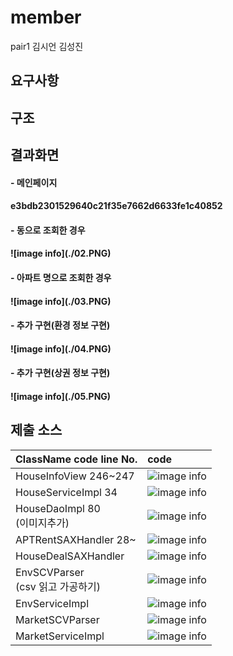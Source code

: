 # member

pair1
김시언 김성진

## 요구사항



## 구조





## 결과화면
<h4>- 메인페이지<br/><h4/>
e3bdb2301529640c21f35e7662d6633fe1c40852
<h4>- 동으로 조회한 경우<br/><h4/>
![image info](./02.PNG)
<h4>- 아파트 명으로 조회한 경우<br/><h4/>
![image info](./03.PNG)
<h4>- 추가 구현(환경 정보 구현)<br/><h4/>
![image info](./04.PNG)
<h4>- 추가 구현(상권 정보 구현)<br/><h4/>
![image info](./05.PNG)

## 제출 소스
| ClassName  code line No. | code                                                         |
| ------------------------ | :----------------------------------------------------------- |
| HouseInfoView 246~247      |![image info](./srcimg/HouseInfoView.PNG)|
| HouseServiceImpl 34        |![image info](./srcimg/HouseServiceImpl.PNG)|
| HouseDaoImpl  80<br/>(이미지추가) 	         |![image info](./srcimg/HouseDaoImpl.PNG)|
| APTRentSAXHandler 28~      |![image info](./srcimg/APTRentSAXHandler.PNG)|
| HouseDealSAXHandler        |![image info](./srcimg/HouseDealSAXHandler.PNG)|
| EnvSCVParser<br/>(csv 읽고 가공하기)   |![image info](./srcimg/EnvCSVParser.PNG)|
| EnvServiceImpl        |![image info](./srcimg/EnvServiceImpl.PNG)|
| MarketSCVParser        |![image info](./srcimg/MarketCSVParser.PNG)|
| MarketServiceImpl        |![image info](./srcimg/MarketServiceImpl.PNG)|
